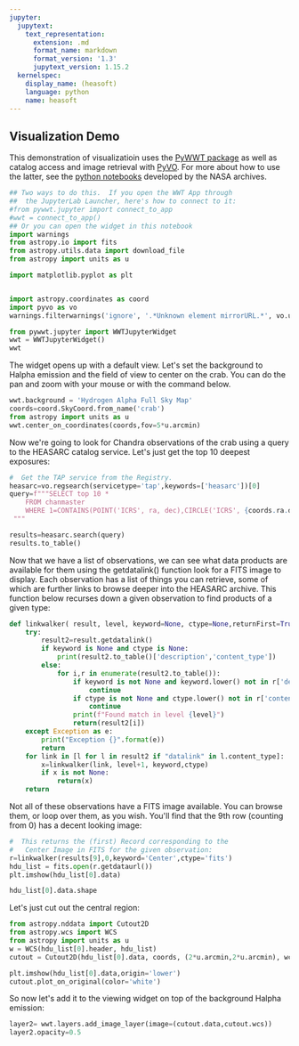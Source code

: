 ```yaml
---
jupyter:
  jupytext:
    text_representation:
      extension: .md
      format_name: markdown
      format_version: '1.3'
      jupytext_version: 1.15.2
  kernelspec:
    display_name: (heasoft)
    language: python
    name: heasoft
---
```


## Visualization Demo

This demonstration of visualizatioin uses the [PyWWT package](https://pywwt.readthedocs.io/en/stable/)  as well as catalog access and image retrieval with [PyVO](https://pyvo.readthedocs.io/en/latest/).  For more about how to use the latter, see the [python notebooks](https://heasarc.gsfc.nasa.gov/navo/summary/python.html) developed by the NASA archives.  

```python
## Two ways to do this.  If you open the WWT App through 
##  the JupyterLab Launcher, here's how to connect to it:
#from pywwt.jupyter import connect_to_app
#wwt = connect_to_app()
## Or you can open the widget in this notebook
import warnings
from astropy.io import fits
from astropy.utils.data import download_file
from astropy import units as u

import matplotlib.pyplot as plt


import astropy.coordinates as coord
import pyvo as vo
warnings.filterwarnings('ignore', '.*Unknown element mirrorURL.*', vo.utils.xml.elements.UnknownElementWarning)

from pywwt.jupyter import WWTJupyterWidget
wwt = WWTJupyterWidget()
wwt
```

The widget opens up with a default view. Let's set the background to Halpha emission and the field of view to center on the crab.  You can do the pan and zoom with your mouse or with the command below.  

```python
wwt.background = 'Hydrogen Alpha Full Sky Map' 
coords=coord.SkyCoord.from_name('crab')
from astropy import units as u
wwt.center_on_coordinates(coords,fov=5*u.arcmin)

```

Now we're going to look for Chandra observations of the crab using a query to the HEASARC catalog service.  Let's just get the top 10 deepest exposures:

```python
#  Get the TAP service from the Registry.  
heasarc=vo.regsearch(servicetype='tap',keywords=['heasarc'])[0]
query=f"""SELECT top 10 * 
    FROM chanmaster
    WHERE 1=CONTAINS(POINT('ICRS', ra, dec),CIRCLE('ICRS', {coords.ra.deg}, {coords.dec.deg}, 1))  
 """

results=heasarc.search(query)
results.to_table()
```

Now that we have a list of observations, we can see what data products are available for them using the getdatalink() function look for a FITS image to display.  Each observation has a list of things you can retrieve, some of which are further links to browse deeper into the HEASARC archive.  This function below recurses down a given observation to find products of a given type:

```python
def linkwalker( result, level, keyword=None, ctype=None,returnFirst=True):
    try:
        result2=result.getdatalink()
        if keyword is None and ctype is None:
            print(result2.to_table()['description','content_type'])
        else:
            for i,r in enumerate(result2.to_table()):
                if keyword is not None and keyword.lower() not in r['description'].lower():
                    continue 
                if ctype is not None and ctype.lower() not in r['content_type'].lower():
                    continue
                print(f"Found match in level {level}")
                return(result2[i])
    except Exception as e:
        print("Exception {}".format(e))
        return
    for link in [l for l in result2 if "datalink" in l.content_type]:
        x=linkwalker(link, level+1, keyword,ctype)
        if x is not None:
            return(x)
    return
```

Not all of these observations have a FITS image available.  You can browse them, or loop over them, as you wish.  You'll find that the 9th row (counting from 0) has a decent looking image:

```python
#  This returns the (first) Record corresponding to the 
#   Center Image in FITS for the given observation:
r=linkwalker(results[9],0,keyword='Center',ctype='fits')
hdu_list = fits.open(r.getdataurl())
plt.imshow(hdu_list[0].data)
```

```python
hdu_list[0].data.shape
```

Let's just cut out the central region:

```python
from astropy.nddata import Cutout2D
from astropy.wcs import WCS
from astropy import units as u
w = WCS(hdu_list[0].header, hdu_list)
cutout = Cutout2D(hdu_list[0].data, coords, (2*u.arcmin,2*u.arcmin), wcs=w)
```

```python
plt.imshow(hdu_list[0].data,origin='lower')
cutout.plot_on_original(color='white')
```

So now let's add it to the viewing widget on top of the background Halpha emission:

```python
layer2= wwt.layers.add_image_layer(image=(cutout.data,cutout.wcs))
layer2.opacity=0.5
```

```python

```
